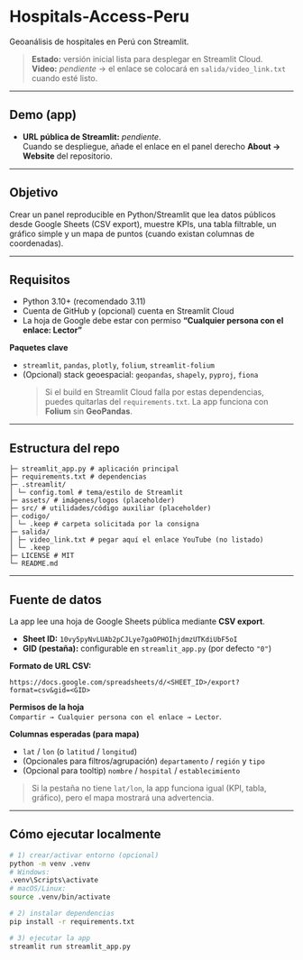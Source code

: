 # Hospitals-Access-Peru
Geoanálisis de hospitales en Perú con Streamlit.

> **Estado:** versión inicial lista para desplegar en Streamlit Cloud.  
> **Video:** _pendiente_ → el enlace se colocará en `salida/video_link.txt` cuando esté listo.

---

## Demo (app)
- **URL pública de Streamlit:** _pendiente_.  
  Cuando se despliegue, añade el enlace en el panel derecho **About → Website** del repositorio.

---

## Objetivo
Crear un panel reproducible en Python/Streamlit que lea datos públicos desde Google Sheets (CSV export), muestre KPIs, una tabla filtrable, un gráfico simple y un mapa de puntos (cuando existan columnas de coordenadas).

---

## Requisitos
- Python 3.10+ (recomendado 3.11)
- Cuenta de GitHub y (opcional) cuenta en Streamlit Cloud
- La hoja de Google debe estar con permiso **“Cualquier persona con el enlace: Lector”**

**Paquetes clave**
- `streamlit`, `pandas`, `plotly`, `folium`, `streamlit-folium`
- (Opcional) stack geoespacial: `geopandas`, `shapely`, `pyproj`, `fiona`  
  > Si el build en Streamlit Cloud falla por estas dependencias, puedes quitarlas del `requirements.txt`. La app funciona con **Folium** sin **GeoPandas**.

---

## Estructura del repo

```
├─ streamlit_app.py # aplicación principal
├─ requirements.txt # dependencias
├─ .streamlit/
│ └─ config.toml # tema/estilo de Streamlit
├─ assets/ # imágenes/logos (placeholder)
├─ src/ # utilidades/código auxiliar (placeholder)
├─ codigo/
│ └─ .keep # carpeta solicitada por la consigna
├─ salida/
│ ├─ video_link.txt # pegar aquí el enlace YouTube (no listado)
│ └─ .keep
├─ LICENSE # MIT
└─ README.md
```
---

## Fuente de datos
La app lee una hoja de Google Sheets pública mediante **CSV export**.

- **Sheet ID:** `10vy5pyNvLUAb2pCJLye7gaOPHOIhjdmzUTKdiUbF5oI`
- **GID (pestaña):** configurable en `streamlit_app.py` (por defecto `"0"`)

**Formato de URL CSV:**

```
https://docs.google.com/spreadsheets/d/<SHEET_ID>/export?format=csv&gid=<GID>
```

**Permisos de la hoja**  
`Compartir → Cualquier persona con el enlace → Lector`.

**Columnas esperadas (para mapa)**
- `lat` / `lon`  (o `latitud` / `longitud`)
- (Opcionales para filtros/agrupación) `departamento` / `región` y `tipo`
- (Opcional para tooltip) `nombre` / `hospital` / `establecimiento`

> Si la pestaña no tiene `lat/lon`, la app funciona igual (KPI, tabla, gráfico), pero el mapa mostrará una advertencia.

---

## Cómo ejecutar localmente
```bash
# 1) crear/activar entorno (opcional)
python -m venv .venv
# Windows:
.venv\Scripts\activate
# macOS/Linux:
source .venv/bin/activate

# 2) instalar dependencias
pip install -r requirements.txt

# 3) ejecutar la app
streamlit run streamlit_app.py
```


